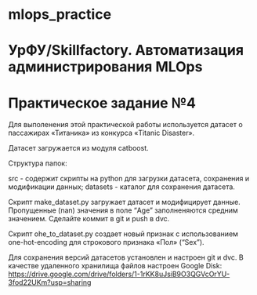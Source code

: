 # mlops_practice
# УрФУ/Skillfactory. Автоматизация администрирования MLOps
# Практическое задание №4

Для выполенения этой практической работы используется датасет о пассажирах «Титаника» 
из конкурса «Titanic Disaster».

Датасет загружается из модуля catboost.

Структура папок:

src - содержит скрипты на python для загрузки датасета, сохранения и модификации данных;
datasets - каталог для сохранения датасета.

Скрипт make_dataset.py загружает датасет и модифицирует данные. Пропущенные (nan) значения
в поле “Age” заполненяются средним значением. Сделайте коммит в git и push в dvc.

Скрипт ohe_to_dataset.py cоздает новый признак с использованием one-hot-encoding для
строкового признака «Пол» (“Sex”).

Для сохранения версий датасетов установлен и настроен git и dvc. В качестве удаленного 
хранилища файлов настроен Google Disk: 
https://drive.google.com/drive/folders/1-1rKK8uJsiB9O3QGVcOrYU-3fod22UKm?usp=sharing 